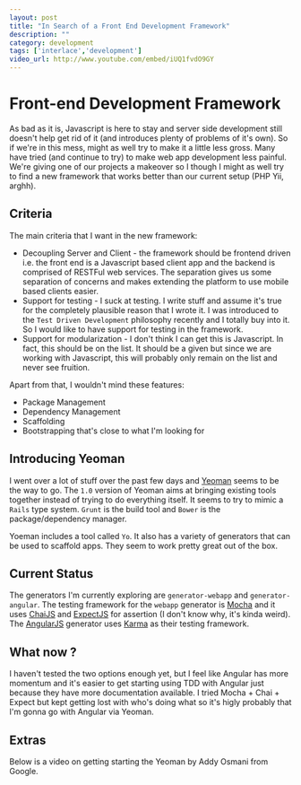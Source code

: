 ```yaml
---
layout: post
title: "In Search of a Front End Development Framework"
description: ""
category: development
tags: ['interlace','development']
video_url: http://www.youtube.com/embed/iUQ1fvdO9GY
---
```


# Front-end Development Framework
As bad as it is, Javascript is here to stay and server side development still doesn't help get rid of it (and introduces plenty of problems of it's own). So if we're in this mess, might as well try to make it a little less gross.
Many have tried (and continue to try) to make web app development less painful. We're giving one of our projects a makeover so I though I might as well try to find a new framework that works better than our current setup (PHP Yii, arghh).

## Criteria
The main criteria that I want in the new framework:

* Decoupling Server and Client - the framework should be frontend driven i.e. the front end is a Javascript based client app and the backend is comprised of RESTFul web services. The separation gives us some separation of concerns and makes extending the platform to use mobile based clients easier.
* Support for testing - I suck at testing. I write stuff and assume it's true for the completely plausible reason that I wrote it. I was introduced to the `Test Driven Development` philosophy recently and I totally buy into it. So I would like to have support for testing in the framework.
* Support for modularization - I don't think I can get this is Javascript. In fact, this should be on the list. It should be a given but since we are working with Javascript, this will probably only remain on the list and never see fruition.

Apart from that, I wouldn't mind these features:

* Package Management 
* Dependency Management
* Scaffolding
* Bootstrapping that's close to what I'm looking for

## Introducing Yeoman
I went over a lot of stuff over the past few days and [Yeoman](http://www.yeoman.io) seems to be the way to go. The `1.0` version of Yeoman aims at bringing existing tools together instead of trying to do everything itself.
It seems to try to mimic a `Rails` type system. `Grunt` is the build tool and `Bower` is the package/dependency manager. 

Yoeman includes a tool called `Yo`. It also has a variety of generators that can be used to scaffold apps. They seem to work pretty great out of the box.

## Current Status
The generators I'm currently exploring are `generator-webapp` and `generator-angular`.
The testing framework for the `webapp` generator is [Mocha](http://visionmedia.github.io/mocha/) and it uses [ChaiJS](http://chaijs.com/) and [ExpectJS](https://github.com/LearnBoost/expect.js/) for assertion (I don't know why, it's kinda weird).
The [AngularJS](http://angularjs.org/) generator uses [Karma](http://karma-runner.github.io/0.8/index.html) as their testing framework.

## What now ?
I haven't tested the two options enough yet, but I feel like Angular has more momentum and it's easier to get starting using TDD with Angular just because they have more documentation available. I tried Mocha + Chai + Expect but kept getting lost with who's doing what so it's higly probably that I'm gonna go with Angular via Yeoman. 

## Extras
Below is a video on getting starting the Yeoman by Addy Osmani from Google.
